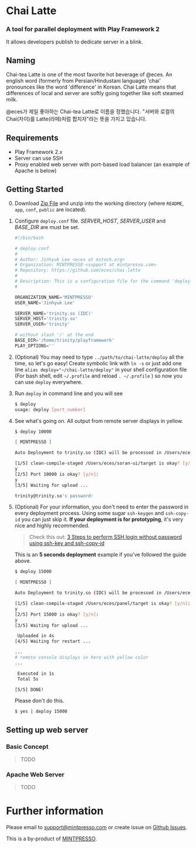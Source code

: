 # Chai Latte
### A tool for parallel deployment with Play Framework 2
It allows developers publish to dedicate server in a blink.


## Naming
Chai-tea Latte is one of the most favorite hot beverage of @eces. An english word (formerly from Persian/Hindustani language) 'chai' pronounces like the word 'difference' in Korean. Chai Latte means that differences of local and server are softly going together like soft steamed milk.

@eces가 제일 좋아하는 Chai-tea Latte로 이름을 정했습니다. "서버와 로컬의 Chai(차이)를 Latte(라떼)처럼 합치자"라는 뜻을 가지고 있습니다.

## Requirements
- Play Framework 2.x
- Server can use SSH
- Proxy enabled web server with port-based load balancer (an example of Apache is below)

## Getting Started

0. Download [Zip File](https://github.com/eces/chai-latte/archive/master.zip) and unzip into the working directory (where `README`, `app`, `conf`, `public` are located).

0. Configure `deploy.conf` file. *SERVER_HOST*, *SERVER_USER* and *BASE_DIR* are must be set.
    ```python
    #!/bin/bash

    # deploy.conf
    #
    # Author: Jinhyuk Lee <eces at mstock.org>
    # Organization: MINTPRESSO <support at mintpresso.com>
    # Repository: https://github.com/eces/chai-latte
    #
    # Description: This is a configuration file for the command 'deploy' of executable script file.
    #

    ORGANIZATION_NAME='MINTPRESSO'
    USER_NAME='Jinhyuk Lee'

    SERVER_NAME='trinity.so (IDC)'
    SERVER_HOST='trinity.so'
    SERVER_USER='trinity'

    # without slash '/' at the end
    BASE_DIR='/home/trinity/playframework'
    PLAY_OPTIONS=''
    ```

0. (Optional) You may need to type `../path/to/chai-latte/deploy` all the time, so let's go easy! Create symbolic link with `ln -s` or just add one line `alias deploy="~/chai-latte/deploy"` in your shell configuration file (For bash shell, edit `~/.profile` and reload `. ~/.profile` ) so now you can use `deploy` everywhere.

0. Run `deploy` in command line and you will see 
    ```bash
    $ deploy
    usage: deploy [port_number]
    ```

0. See what's going on. All output from remote server displays in yellow.
    ```bash
    $ deploy 10000

    [ MINTPRESSO ]

    Auto Deployment to trinity.so (IDC) will be processed in /Users/eces/soran-ui

    [1/5] clean-compile-staged /Users/eces/soran-ui/target is okay? [y/n]: 
    y
    [2/5] Port 10000 is okay? [y/n]: 
    y
    [3/5] Waiting for upload ... 

    trinity@trinity.so's password: 
    ```

0. (Optional) For your information, you don't need to enter the password in every deployment process. Using some sugar `ssh-keygen` and `ssh-copy-id` you can just skip it. **If your deployment is for prototyping**, it's very nice and highly recommended.

    > Check this out: [3 Steps to perform SSH login without password using ssh-key and ssh-copy-id](http://www.thegeekstuff.com/2008/11/3-steps-to-perform-ssh-login-without-password-using-ssh-keygen-ssh-copy-id)

    This is an **5 seconds deployment** example if you've followed the guide above.
    ```bash
    $ deploy 15000

    [ MINTPRESSO ]

    Auto Deployment to trinity.so (IDC) will be processed in /Users/eces/panel

    [1/5] clean-compile-staged /Users/eces/panel/target is okay? [y/n]: 
    y
    [2/5] Port 15000 is okay? [y/n]: 
    y
    [3/5] Waiting for upload ... 

     Uploaded in 4s
    [4/5] Waiting for restart ... 

    ...
    # remote console displays in here with yellow color
    ...

     Executed in 1s
     Total 5s

    [5/5] DONE!
    ```

    Please don't do this.
    ```bash
    $ yes | deploy 15000
    ```

## Setting up web server

### Basic Concept

>TODO

### Apache Web Server

>TODO

# Further information

Please email to [support@mintpresso.com](mailto:support@mintpresso.com) or create issue on [Github Issues](https://github.com/eces/chai-latte/issues).

This is a by-product of [MINTPRESSO](http://mintpresso.com).
